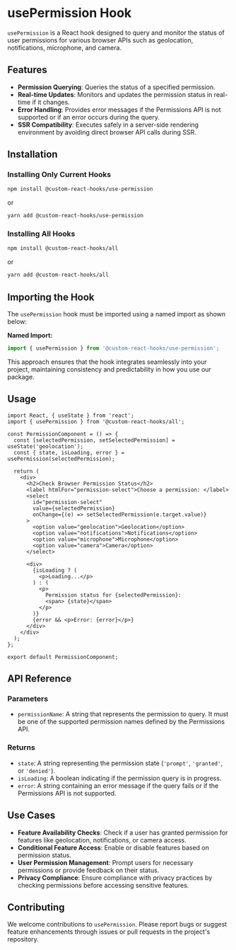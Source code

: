 # usePermission Hook

`usePermission` is a React hook designed to query and monitor the status of user permissions for various browser APIs such as geolocation, notifications, microphone, and camera.

## Features

- **Permission Querying**: Queries the status of a specified permission.
- **Real-time Updates**: Monitors and updates the permission status in real-time if it changes.
- **Error Handling**: Provides error messages if the Permissions API is not supported or if an error occurs during the query.
- **SSR Compatibility**: Executes safely in a server-side rendering environment by avoiding direct browser API calls during SSR.

## Installation

### Installing Only Current Hooks

```bash
npm install @custom-react-hooks/use-permission
```

or

```bash
yarn add @custom-react-hooks/use-permission
```

### Installing All Hooks

```sh
npm install @custom-react-hooks/all
```

or

```sh
yarn add @custom-react-hooks/all
```

## Importing the Hook

The `usePermission` hook must be imported using a named import as shown below:

**Named Import:**
```javascript
import { usePermission } from '@custom-react-hooks/use-permission';
```
This approach ensures that the hook integrates seamlessly into your project, maintaining consistency and predictability in how you use our package.


## Usage

```tsx
import React, { useState } from 'react';
import { usePermission } from '@custom-react-hooks/all';

const PermissionComponent = () => {
  const [selectedPermission, setSelectedPermission] = useState('geolocation');
  const { state, isLoading, error } = usePermission(selectedPermission);

  return (
    <div>
      <h2>Check Browser Permission Status</h2>
      <label htmlFor="permission-select">Choose a permission: </label>
      <select
        id="permission-select"
        value={selectedPermission}
        onChange={(e) => setSelectedPermission(e.target.value)}
      >
        <option value="geolocation">Geolocation</option>
        <option value="notifications">Notifications</option>
        <option value="microphone">Microphone</option>
        <option value="camera">Camera</option>
      </select>

      <div>
        {isLoading ? (
          <p>Loading...</p>
        ) : (
          <p>
            Permission status for {selectedPermission}:
            <span> {state}</span>
          </p>
        )}
        {error && <p>Error: {error}</p>}
      </div>
    </div>
  );
};

export default PermissionComponent;
```

## API Reference

### Parameters
  - `permissionName`: A string that represents the permission to query. It must be one of the supported permission names defined by the Permissions API.

### Returns
  - `state`: A string representing the permission state (`'prompt'`, `'granted'`, or `'denied'`).
  - `isLoading`: A boolean indicating if the permission query is in progress.
  - `error`: A string containing an error message if the query fails or if the Permissions API is not supported.

## Use Cases

- **Feature Availability Checks**: Check if a user has granted permission for features like geolocation, notifications, or camera access.
- **Conditional Feature Access**: Enable or disable features based on permission status.
- **User Permission Management**: Prompt users for necessary permissions or provide feedback on their status.
- **Privacy Compliance**: Ensure compliance with privacy practices by checking permissions before accessing sensitive features.

## Contributing

We welcome contributions to `usePermission`. Please report bugs or suggest feature enhancements through issues or pull requests in the project's repository.